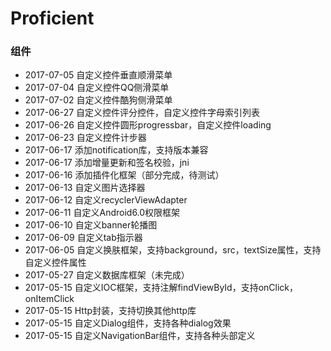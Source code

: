 # Proficient

### 组件

* 2017-07-05 自定义控件垂直顺滑菜单
* 2017-07-04 自定义控件QQ侧滑菜单
* 2017-07-02 自定义控件酷狗侧滑菜单
* 2017-06-27 自定义控件评分控件，自定义控件字母索引列表
* 2017-06-26 自定义控件圆形progressbar，自定义控件loading
* 2017-06-23 自定义控件计步器
* 2017-06-17 添加notification库，支持版本兼容
* 2017-06-17 添加增量更新和签名校验，jni
* 2017-06-16 添加插件化框架（部分完成，待测试）
* 2017-06-13 自定义图片选择器
* 2017-06-12 自定义recyclerViewAdapter
* 2017-06-11 自定义Android6.0权限框架
* 2017-06-10 自定义banner轮播图
* 2017-06-09 自定义tab指示器
* 2017-06-05 自定义换肤框架，支持background，src，textSize属性，支持自定义控件属性
* 2017-05-27 自定义数据库框架（未完成）
* 2017-05-15 自定义IOC框架，支持注解findViewById，支持onClick，onItemClick
* 2017-05-15 Http封装，支持切换其他http库
* 2017-05-15 自定义Dialog组件，支持各种dialog效果
* 2017-05-15 自定义NavigationBar组件，支持各种头部定义
